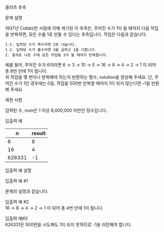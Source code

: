 콜라츠 추측  

문제 설명

1937년 Collatz란 사람에 의해 제기된 이 추측은, 주어진 수가 1이 될 때까지 다음 작업을 반복하면, 모든 수를 1로 만들 수 있다는 추측입니다. 작업은 다음과 같습니다.

    1-1. 입력된 수가 짝수라면 2로 나눕니다.  
    1-2. 입력된 수가 홀수라면 3을 곱하고 1을 더합니다.
    2. 결과로 나온 수에 같은 작업을 1이 될 때까지 반복합니다.


예를 들어, 주어진 수가 6이라면 6 → 3 → 10 → 5 → 16 → 8 → 4 → 2 → 1 이 되어 총 8번 만에 1이 됩니다.  
위 작업을 몇 번이나 반복해야 하는지 반환하는 함수, solution을 완성해 주세요. 단, 주어진 수가 1인 경우에는 0을, 작업을 500번 반복할 때까지 1이 되지 않는다면 –1을 반환해 주세요.

제한 사항

입력된 수, num은 1 이상 8,000,000 미만인 정수입니다.   

입출력 예

| n	     | result |
|--------|--------|
| 6      | 	8     |
| 16     | 	4     |
| 626331 | 	-1    |

입출력 예 설명

입출력 예 #1

문제의 설명과 같습니다.

입출력 예 #2  
16 → 8 → 4 → 2 → 1 이 되어 총 4번 만에 1이 됩니다.

입출력 예#3  
626331은 500번을 시도해도 1이 되지 못하므로 -1을 리턴해야 합니다.